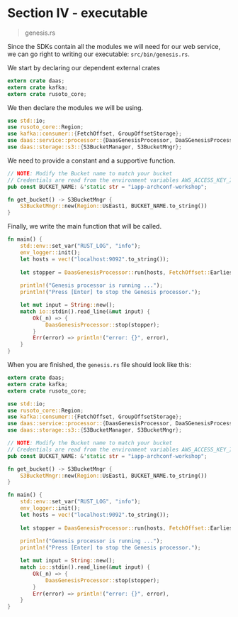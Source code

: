 # Section IV - executable

> genesis.rs

Since the SDKs contain all the modules we will need for our web service, we can go right to writing our executable: `src/bin/genesis.rs`.

We start by declaring our dependent external crates

```rust
extern crate daas;
extern crate kafka;
extern crate rusoto_core;
```

We then declare the modules we will be using.

```rust
use std::io;
use rusoto_core::Region;
use kafka::consumer::{FetchOffset, GroupOffsetStorage};
use daas::service::processor::{DaasGenesisProcessor, DaaSGenesisProcessorService};
use daas::storage::s3::{S3BucketManager, S3BucketMngr};
```

We need to provide a constant and a supportive function.

```rust
// NOTE: Modify the Bucket name to match your bucket
// Credentials are read from the environment variables AWS_ACCESS_KEY_ID and AWS_SECRET_ACCESS_KEY
pub const BUCKET_NAME: &'static str = "iapp-archconf-workshop";

fn get_bucket() -> S3BucketMngr {
    S3BucketMngr::new(Region::UsEast1, BUCKET_NAME.to_string())
}
```

Finally, we write the main function that will be called.

```rust
fn main() {
    std::env::set_var("RUST_LOG", "info");
    env_logger::init();
    let hosts = vec!("localhost:9092".to_string());
    
    let stopper = DaasGenesisProcessor::run(hosts, FetchOffset::Earliest, GroupOffsetStorage::Kafka, get_bucket());
    
    println!("Genesis processor is running ...");
    println!("Press [Enter] to stop the Genesis processor.");

    let mut input = String::new();
    match io::stdin().read_line(&mut input) {
        Ok(_n) => {
            DaasGenesisProcessor::stop(stopper);
        }
        Err(error) => println!("error: {}", error),
    }    
}
```

When you are finished, the `genesis.rs` file should look like this:

```rust
extern crate daas;
extern crate kafka;
extern crate rusoto_core;

use std::io;
use rusoto_core::Region;
use kafka::consumer::{FetchOffset, GroupOffsetStorage};
use daas::service::processor::{DaasGenesisProcessor, DaaSGenesisProcessorService};
use daas::storage::s3::{S3BucketManager, S3BucketMngr};

// NOTE: Modify the Bucket name to match your bucket
// Credentials are read from the environment variables AWS_ACCESS_KEY_ID and AWS_SECRET_ACCESS_KEY
pub const BUCKET_NAME: &'static str = "iapp-archconf-workshop";

fn get_bucket() -> S3BucketMngr {
    S3BucketMngr::new(Region::UsEast1, BUCKET_NAME.to_string())
}

fn main() {
    std::env::set_var("RUST_LOG", "info");
    env_logger::init();
    let hosts = vec!("localhost:9092".to_string());
    
    let stopper = DaasGenesisProcessor::run(hosts, FetchOffset::Earliest, GroupOffsetStorage::Kafka, get_bucket());
    
    println!("Genesis processor is running ...");
    println!("Press [Enter] to stop the Genesis processor.");

    let mut input = String::new();
    match io::stdin().read_line(&mut input) {
        Ok(_n) => {
            DaasGenesisProcessor::stop(stopper);
        }
        Err(error) => println!("error: {}", error),
    }    
}
```

